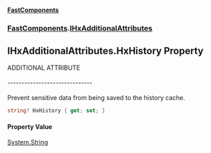 #### [FastComponents](FastComponents.md 'FastComponents')
### [FastComponents](FastComponents.md 'FastComponents').[IHxAdditionalAttributes](FastComponents.IHxAdditionalAttributes.md 'FastComponents.IHxAdditionalAttributes')

## IHxAdditionalAttributes.HxHistory Property

ADDITIONAL ATTRIBUTE<br/>  
------------------------------<br/>  
Prevent sensitive data from being saved to the history cache.

```csharp
string? HxHistory { get; set; }
```

#### Property Value
[System.String](https://docs.microsoft.com/en-us/dotnet/api/System.String 'System.String')
